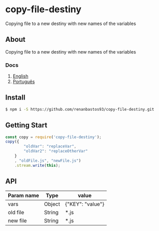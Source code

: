 # copy-file-destiny
Copying file to a new destiny with new names of the variables

## About
Copying file to a new destiny with new names of the variables

### Docs
1. [English](#)
2. [Português](#)

## Install
```bash
$ npm i -S https://github.com/renanbastos93/copy-file-destiny.git
```

## Getting Start
```js
const copy = require('copy-file-destiny');
copy({
        "oldVar": "replaceVar",
        "oldVar2": "replaceOtherVar"
    }
    , "oldFile.js", "newFile.js")
    .stream.write(this);
```

## API

 Param name | Type | value
------------|---------|-------
vars | Object | {"KEY": "value"}
old file | String | *.js
new file | String | *.js 
